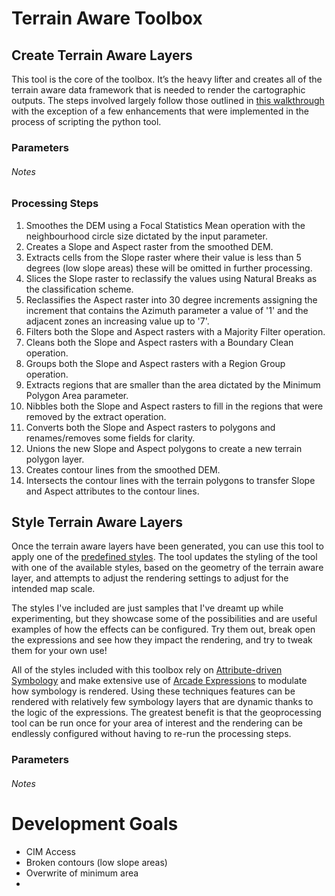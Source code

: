 # Terrain Aware Toolbox

## Create Terrain Aware Layers
This tool is the core of the toolbox. It’s the heavy lifter and creates all of the terrain aware data framework that is needed to render the cartographic outputs. The steps involved largely follow those outlined in [this walkthrough](https://warrenrdavison.wixsite.com/maps/post/revisiting-hachure-lines-dynamic-hachure-contours-in-arcgis-pro) with the exception of a few enhancements that were implemented in the process of scripting the python tool.

### Parameters
###### Notes

### Processing Steps
1.	Smoothes the DEM using a Focal Statistics Mean operation with the neighbourhood circle size dictated by the input parameter.
2.	Creates a Slope and Aspect raster from the smoothed DEM.
3.	Extracts cells from the Slope raster where their value is less than 5 degrees (low slope areas) these will be omitted in further processing.
4.	Slices the Slope raster to reclassify the values using Natural Breaks as the classification scheme.
5.	Reclassifies the Aspect raster into 30 degree increments assigning the increment that contains the Azimuth parameter a value of '1' and the adjacent zones an increasing value up to '7'.
6.	Filters both the Slope and Aspect rasters with a Majority Filter operation.
7.	Cleans both the Slope and Aspect rasters with a Boundary Clean operation.
8.	Groups both the Slope and Aspect rasters with a Region Group operation.
9.	Extracts regions that are smaller than the area dictated by the Minimum Polygon Area parameter.
10.	Nibbles both the Slope and Aspect rasters to fill in the regions that were removed by the extract operation.
11.	Converts both the Slope and Aspect rasters to polygons and renames/removes some fields for clarity.
12.	Unions the new Slope and Aspect polygons to create a new terrain polygon layer.
13.	Creates contour lines from the smoothed DEM.
14.	Intersects the contour lines with the terrain polygons to transfer Slope and Aspect attributes to the contour lines.


## Style Terrain Aware Layers
Once the terrain aware layers have been generated, you can use this tool to apply one of the [predefined styles](https://github.com/WarrenDz/terrain-aware/tree/main/Styles). The tool updates the styling of the tool with one of the available styles, based on the geometry of the terrain aware layer, and attempts to adjust the rendering settings to adjust for the intended map scale.

The styles I've included are just samples that I've dreamt up while experimenting, but they showcase some of the possibilities and are useful examples of how the effects can be configured. Try them out, break open the expressions and see how they impact the rendering, and try to tweak them for your own use!

All of the styles included with this toolbox rely on [Attribute-driven Symbology](https://pro.arcgis.com/en/pro-app/latest/help/mapping/layer-properties/attribute-driven-symbology.htm) and make extensive use of [Arcade Expressions](https://developers.arcgis.com/arcade/) to modulate how symbology is rendered. Using these techniques features can be rendered with relatively few symbology layers that are dynamic thanks to the logic of the expressions. The greatest benefit is that the geoprocessing tool can be run once for your area of interest and the rendering can be endlessly configured without having to re-run the processing steps.

### Parameters
###### Notes

# Development Goals
- CIM Access
- Broken contours (low slope areas)
- Overwrite of minimum area
- 
